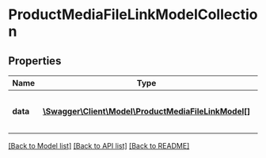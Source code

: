 # ProductMediaFileLinkModelCollection

## Properties
Name | Type | Description | Notes
------------ | ------------- | ------------- | -------------
**data** | [**\Swagger\Client\Model\ProductMediaFileLinkModel[]**](ProductMediaFileLinkModel.md) | A collection of product media file links | [optional] 


[[Back to Model list]](../README.md#documentation-for-models) [[Back to API list]](../README.md#documentation-for-api-endpoints) [[Back to README]](../README.md)


